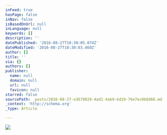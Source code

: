 ```yaml
---
inFeed: true
hasPage: false
inNav: false
isBasedOnUrl: null
inLanguage: null
keywords: []
description: ''
datePublished: '2016-08-27T10:30:05.074Z'
dateModified: '2016-08-27T10:30:03.460Z'
author: []
title: ''
via: {}
authors: []
publisher:
  name: null
  domain: null
  url: null
  favicon: null
starred: false
sourcePath: _posts/2016-08-27-e3678829-4ad1-4ab9-bd19-76e7ec0b8d66.md
_context: 'http://schema.org'
_type: Article

---
```

![](https://the-grid-user-content.s3-us-west-2.amazonaws.com/b223bbae-e149-4df7-8921-d47fb8fc1d9c.jpg)